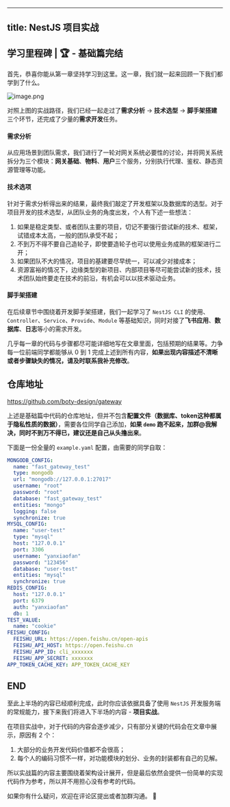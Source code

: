 
---
title: NestJS 项目实战
---

## 学习里程碑 | 🏆 - 基础篇完结

首先，恭喜你能从第一章坚持学习到这里。这一章，我们就一起来回顾一下我们都学到了什么。

![image.png](https://p9-juejin.byteimg.com/tos-cn-i-k3u1fbpfcp/437c5900fd524160bc6cf673bcb4396c~tplv-k3u1fbpfcp-watermark.image?)

对照上图的实战路径，我们已经一起走过了**需求分析** -> **技术选型** -> **脚手架搭建**三个环节，还完成了少量的**需求开发**任务。

#### 需求分析

从应用场景到团队需求，我们进行了一轮对网关系统必要性的讨论，并将网关系统拆分为三个模块：**网关基础**、**物料**、**用户**三个服务，分别执行代理、鉴权、静态资源管理等功能。

#### 技术选项
针对于需求分析得出来的结果，最终我们敲定了开发框架以及数据库的选型。对于项目开发的技术选型，从团队业务的角度出发，个人有下述一些想法：
1. 如果是稳定类型、或者团队主要的项目，切记不要强行尝试新的技术、框架，试错成本太高，一般的团队承受不起；
2. 不到万不得不要自己造轮子，即使要造轮子也可以使用业务成熟的框架进行二开；
3. 如果团队不大的情况，项目的基建要尽早统一，可以减少对接成本；
4. 资源富裕的情况下，边缘类型的新项目、内部项目等尽可能尝试新的技术，技术团队始终要走在技术的前沿，有机会可以以技术驱动业务。

#### 脚手架搭建

在后续章节中围绕着开发脚手架搭建，我们一起学习了 `NestJS CLI` 的使用、`Controller`、`Service`、`Provide`、`Module` 等基础知识，同时对接了**飞书应用**、**数据库**、**日志**等小的需求开发。

几乎每一章的代码与步骤都尽可能详细地写在文章里面，包括预期的结果等。力争每一位前端同学都能够从 0 到 1 完成上述到所有内容，**如果出现内容描述不清晰或者步骤缺失的情况，请及时联系我补充修改**。


## 仓库地址

https://github.com/boty-design/gateway

上述是基础篇中代码的仓库地址，但并不包含**配置文件（数据库、token这种都属于隐私性质的数据）**，需要各位同学自己添加，**如果 `demo` 跑不起来，加群@我解决，同时不到万不得已，建议还是自己从头撸出来**。

下面是一份全量的 `example.yaml` 配置，由需要的同学自取：

```yml
MONGODB_CONFIG:
  name: "fast_gateway_test"
  type: mongodb
  url: "mongodb://127.0.0.1:27017"
  username: "root"
  password: "root"
  database: "fast_gateway_test"
  entities: "mongo"
  logging: false
  synchronize: true
MYSQL_CONFIG:
  name: "user-test"
  type: "mysql"
  host: "127.0.0.1"
  port: 3306
  username: "yanxiaofan"
  password: "123456"
  database: "user-test"
  entities: "mysql"
  synchronize: true
REDIS_CONFIG:
  host: "127.0.0.1"
  port: 6379
  auth: "yanxiaofan"
  db: 1
TEST_VALUE:
  name: "cookie"
FEISHU_CONFIG:
  FEISHU_URL: https://open.feishu.cn/open-apis
  FEISHU_API_HOST: https://open.feishu.cn
  FEISHU_APP_ID: cli_xxxxxxx
  FEISHU_APP_SECRET: xxxxxxx
APP_TOKEN_CACHE_KEY: APP_TOKEN_CACHE_KEY
```


## END
至此上半场的内容已经顺利完成，此时你应该依据具备了使用 `NestJS` 开发服务端的常规能力，接下来我们将进入下半场的内容 - **项目实战**。

在项目实战中，对于代码的内容会逐步减少，只有部分关键的代码会在文章中展示，原因有 2 个：
1. 大部分的业务开发代码价值都不会很高；
2. 每个人的编码习惯不一样，对功能模块的划分、业务的封装都有自己的见解。

所以实战篇的内容主要围绕着架构设计展开，但是最后依然会提供一份简单的实现代码作为参考，所以并不用担心没有参考的代码。

如果你有什么疑问，欢迎在评论区提出或者加群沟通。 👏
    